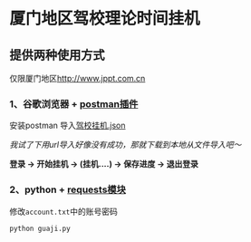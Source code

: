 # 厦门地区驾校理论时间挂机

## 提供两种使用方式

仅限厦门地区<http://www.jppt.com.cn>

### 1、谷歌浏览器 + [postman插件](https://chrome.google.com/webstore/detail/postman-rest-client-short/mkhojklkhkdaghjjfdnphfphiaiohkef?utm_source=chrome-ntp-icon)

安装postman 导入[驾校挂机.json](https://raw.githubusercontent.com/chenbaiwan/JiaXiaoGuaJi/master/%E9%A9%BE%E6%A0%A1%E6%8C%82%E6%9C%BA.json)

*我试了下用url导入好像没有成功，那就下载到本地从文件导入吧～*

**登录 -> 开始挂机 -> (挂机....) -> 保存进度 -> 退出登录**

### 2、python + [requests模块](http://docs.python-requests.org/en/latest/)

修改`account.txt`中的账号密码

	python guaji.py
